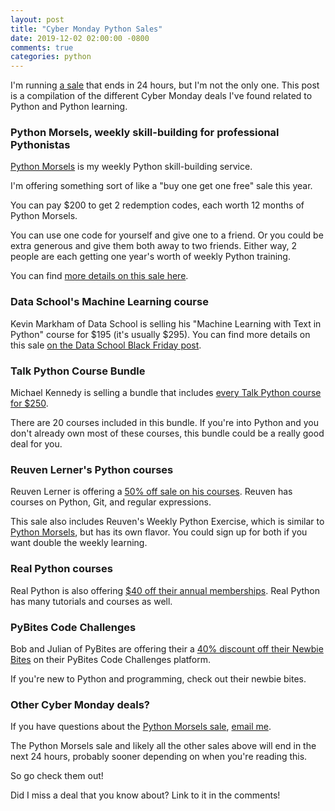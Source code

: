 ```yaml
---
layout: post
title: "Cyber Monday Python Sales"
date: 2019-12-02 02:00:00 -0800
comments: true
categories: python
---
```


I'm running [a sale][python morsels sale] that ends in 24 hours, but I'm not the only one.
This post is a compilation of the different Cyber Monday deals I've found related to Python and Python learning.


### Python Morsels, weekly skill-building for professional Pythonistas

[Python Morsels][] is my weekly Python skill-building service.

I'm offering something sort of like a "buy one get one free" sale this year.

You can pay $200 to get 2 redemption codes, each worth 12 months of Python Morsels.

You can use one code for yourself and give one to a friend.
Or you could be extra generous and give them both away to two friends.
Either way, 2 people are each getting one year's worth of weekly Python training.

You can find [more details on this sale here][python morsels sale].


### Data School's Machine Learning course

Kevin Markham of Data School is selling his "Machine Learning with Text in Python" course for $195 (it's usually $295).
You can find more details on this sale [on the Data School Black Friday post](https://www.dataschool.io/black-friday/).


### Talk Python Course Bundle

Michael Kennedy is selling a bundle that includes [every Talk Python course for $250](https://training.talkpython.fm/black-friday-2019).

There are 20 courses included in this bundle.
If you're into Python and you don't already own most of these courses, this bundle could be a really good deal for you.


### Reuven Lerner's Python courses

Reuven Lerner is offering a [50% off sale on his courses](https://lerner.co.il/2019/11/28/my-black-friday-sale-is-live-take-50-off-any-course-in-python-or-data-science/).
Reuven has courses on Python, Git, and regular expressions.

This sale also includes Reuven's Weekly Python Exercise, which is similar to [Python Morsels][], but has its own flavor.
You could sign up for both if you want double the weekly learning.


### Real Python courses

Real Python is also offering [$40 off their annual memberships](https://realpython.com/account/join/?c=blackfriday2019).
Real Python has many tutorials and courses as well.


### PyBites Code Challenges

Bob and Julian of PyBites are offering their a [40% discount off their Newbie Bites](https://gumroad.com/l/Xhxeo/teachingpython) on their PyBites Code Challenges platform.

If you're new to Python and programming, check out their newbie bites.


### Other Cyber Monday deals?

If you have questions about the [Python Morsels sale][], <a href='m&#97;&#105;l&#116;o&#58;he&#108;p&#64;&#112;%7&#57;th%6Fnmo&#114;s%6&#53;ls&#46;&#99;&#111;m'>email me</a>.

The Python Morsels sale and likely all the other sales above will end in the next 24 hours, probably sooner depending on when you're reading this.

So go check them out!

Did I miss a deal that you know about?
Link to it in the comments!

[python morsels]: https://www.pythonmorsels.com/
[python morsels sale]: https://treyhunner.com/2018/11/python-morsels-sale-52-weeks-of-python/
